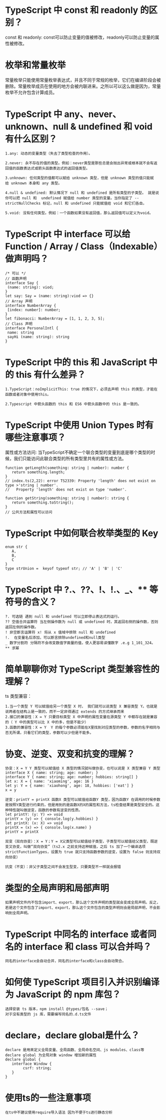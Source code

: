 # TypeScript 中 const 和 readonly 的区别？

const 和 readonly: const可以防止变量的值被修改，readonly可以防止变量的属性被修改。

# 枚举和常量枚举

常量枚举只能使用常量枚举表达式，并且不同于常规的枚举，它们在编译阶段会被删除。常量枚举成员在使用的地方会被内联进来。之所以可以这么做是因为，常量枚举不允许包含计算成员。

# TypeScript 中 any、never、unknown、null & undefined 和 void 有什么区别？

```
1.any: 动态的变量类型（失去了类型检查的作用）。

2.never: 永不存在的值的类型。例如：never类型是那些总是会抛出异常或根本就不会有返回值的函数表达式或箭头函数表达式的返回值类型。

3.unknown: 任何类型的值都可以赋给 unknown 类型，但是 unknown 类型的值只能赋给 unknown 本身和 any 类型。

4.null & undefined: 默认情况下 null 和 undefined 是所有类型的子类型。 就是说你可以把 null 和  undefined 赋值给 number 类型的变量。当你指定了 --strictNullChecks 标记，null 和 undefined 只能赋值给 void 和它们各自。

5.void: 没有任何类型。例如：一个函数如果没有返回值，那么返回值可以定义为void。

```

# TypeScript 中 interface 可以给 Function / Array / Class（Indexable）做声明吗？

```
/* 可以 */
// 函数声明
interface Say {
 (name: string): viod;
}
let say: Say = (name: string):viod => {}
// Array 声明
interface NumberArray { 
 [index: number]: number; 
} 
let fibonacci: NumberArray = [1, 1, 2, 3, 5];
// Class 声明
interface PersonalIntl {
 name: string
 sayHi (name: string): string
}
```
# TypeScript 中的 this 和 JavaScript 中的 this 有什么差异？


```
1.TypeScript：noImplicitThis: true 的情况下，必须去声明 this 的类型，才能在函数或者对象中使用this。

2.Typescript 中箭头函数的 this 和 ES6 中箭头函数中的 this 是一致的。

```
# TypeScript 中使用 Union Types 时有哪些注意事项？
属性或方法访问: 当TypeScript不确定一个联合类型的变量到底是哪个类型的时候，我们只能访问此联合类型的所有类型里共有的属性或方法。
```
function getLength(something: string | number): number {
   return something.length;
}
// index.ts(2,22): error TS2339: Property 'length' does not exist on type >'string | number'.
//   Property 'length' does not exist on type 'number'.

function getString(something: string | number): string {
   return something.toString();
}
// 公共方法和属性可以访问
```
# TypeScript 中如何联合枚举类型的 Key

```
enum str {
   A,
   B,
   C
}
type strUnion =  keyof typeof str; // 'A' | 'B' | 'C'
```
# TypeScript 中 ?.、??、!、!.、_、** 等符号的含义？

```
?. 可选链 遇到 null 和 undefined 可以立即停止表达式的运行。
?? 空值合并运算符 当左侧操作数为 null 或 undefined 时，其返回右侧的操作数，否则返回左侧的操作数。
! 非空断言运算符 x! 将从 x 值域中排除 null 和 undefined
!.  在变量名后添加，可以断言排除undefined和null类型
_ 数字分割符 分隔符不会改变数值字面量的值，使人更容易读懂数字 .e.g 1_101_324。
** 求幂
```

# 简单聊聊你对 TypeScript 类型兼容性的理解？

ts 类型兼容：

```
1.当一个类型 Y 可以赋值给另一个类型 X 时， 我们就可以说类型 X 兼容类型 Y。也就是说两者在结构上是一致的，而不一定非得通过 extends 的方式继承而来
2.接口的兼容性：X = Y 只要目标类型 X 中声明的属性变量在源类型 Y 中都存在就是兼容的（ Y 中的类型可以比 X 中的多，但是不能少）
3.函数的兼容性：X = Y  Y 的每个参数必须能在X里找到对应类型的参数，参数的名字相同与否无所谓，只看它们的类型，参数可以少但是不能多。

```

# 协变、逆变、双变和抗变的理解？

```
协变：X = Y Y 类型可以赋值给 X 类型的情况就叫做协变，也可以说是 X 类型兼容 Y 类型
interface X { name: string; age: number; } 
interface Y { name: string; age: number; hobbies: string[] }
let x: X = { name: 'xiaoming', age: 16 }
let y: Y = { name: 'xiaohong', age: 18, hobbies: ['eat'] }
x = y

逆变：printY = printX 函数X 类型可以赋值给函数Y 类型，因为函数Y 在调用的时候参数是按照Y类型进行约束的，但是用到的是函数X的X的属性和方法，ts检查结果是类型安全的。这种特性就叫做逆变，函数的参数有逆变的性质。
let printY: (y: Y) => void
printY = (y) => { console.log(y.hobbies) }
let printX: (x: X) => void
printX = (x) => { console.log(x.name) }
printY = printX

双变（双向协变）：X = Y；Y = X父类型可以赋值给子类型，子类型可以赋值给父类型，既逆变又协变，叫做“双向协变”（ts2.x 之前支持这种赋值，之后 ts 加了一个编译选项 strictFunctionTypes，设置为 true 就只支持函数参数的逆变，设置为 false 则支持双向协变）

抗变（不变）：非父子类型之间不会发生型变，只要类型不一样就会报错

```
# 类型的全局声明和局部声明

```
如果声明文件内不包含import、export，那么这个文件声明的类型就会变成全局声明。反之，若是这个文件包含了import、export，那么这个文件包含的类型声明则会是局部声明，不会影响到全局声明。
```
# TypeScript 中同名的 interface 或者同名的 interface 和 class 可以合并吗？

```
同名的interface会自动合并，同名的interface和class会自动聚合。
```
# 如何使 TypeScript 项目引入并识别编译为 JavaScript 的 npm 库包？

```
选择安装 ts 版本，npm install @types/包名 --save；
对于没有类型的 js 库，需要编写同名的.d.ts文件
```
# declare，declare global是什么？

```
declare 是用来定义全局变量、全局函数、全局命名空间、js modules、class等
declare global 为全局对象 window 增加新的属性
declare global { 
   interface Window { 
        csrf: string; 
   }
}

```

# 使用ts的一些注意事项

```
在ts中不建议使用require导入语法 因为不便于ts进行静态分析

```